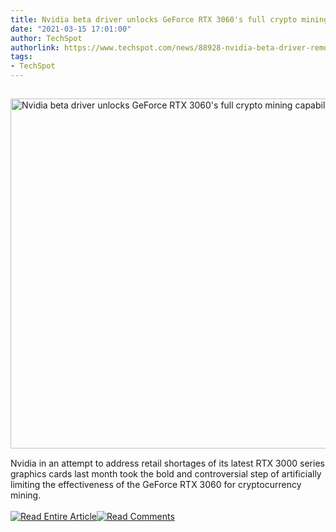 ```yaml
---
title: Nvidia beta driver unlocks GeForce RTX 3060's full crypto mining capabilities
date: "2021-03-15 17:01:00"
author: TechSpot
authorlink: https://www.techspot.com/news/88928-nvidia-beta-driver-removes-geforce-rtx-3060-crypto.html
tags:
- TechSpot
---
```

<a href="https://www.techspot.com/news/88928-nvidia-beta-driver-removes-geforce-rtx-3060-crypto.html" target="_blank"><img src="https://static.techspot.com/images2/news/ts3_thumbs/2021/03/2021-03-15-ts3_thumbs-844.jpg" width="800" height="560" style="padding: 15px 0" title="Nvidia beta driver unlocks GeForce RTX 3060's full crypto mining capabilities" /></a><br />Nvidia in an attempt to address retail shortages of its latest RTX 3000 series graphics cards last month took the bold and controversial step of artificially limiting the effectiveness of the GeForce RTX 3060 for cryptocurrency mining.<br /><br /><a href="https://www.techspot.com/news/88928-nvidia-beta-driver-removes-geforce-rtx-3060-crypto.html"><img src="https://static.techspot.com/images/rss/rss_buttons_01.png" border="0" alt="Read Entire Article" /></a><a href="https://www.techspot.com/news/88928-nvidia-beta-driver-removes-geforce-rtx-3060-crypto.html#comments"><img src="https://static.techspot.com/images/rss/rss_buttons_02.png" border="0" alt="Read Comments" /></a><br /><br />